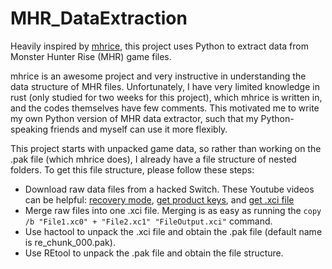 # MHR_DataExtraction
Heavily inspired by [mhrice](https://github.com/wwylele/mhrice "mhrice"), this project uses Python to extract data from Monster Hunter Rise (MHR) game files.

mhrice is an awesome project and very instructive in understanding the data structure of MHR files. Unfortunately, I have very limited knowledge in rust (only studied for two weeks for this project), which mhrice is written in, and the codes themselves have few comments. This motivated me to write my own Python version of MHR data extractor, such that my Python-speaking friends and myself can use it more flexibly. 

This project starts with unpacked game data, so rather than working on the .pak file (which mhrice does), I already have a file structure of nested folders. To get this file structure, please follow these steps:

* Download raw data files from a hacked Switch. These Youtube videos can be helpful: [recovery mode](https://www.youtube.com/watch?v=3-UeB_enPrM "Enter recovery mode"), [get product keys](https://www.youtube.com/watch?v=2LyNjylC7yY "Dump prod.keys"), and [get .xci file](https://www.youtube.com/watch?v=PGjEyI_YFuo&t=440s "Dump .xci from cartridge") 
* Merge raw files into one .xci file. Merging is as easy as running the `copy /b "File1.xc0" + "File2.xc1" "FileOutput.xci"` command.
* Use hactool to unpack the .xci file and obtain the .pak file (default name is re_chunk_000.pak).
* Use REtool to unpack the .pak file and obtain the file structure.
